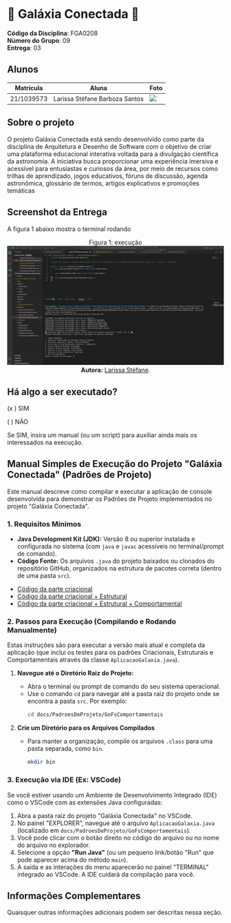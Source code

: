 
# 🌠 Galáxia Conectada 🌙

**Código da Disciplina**: FGA0208<br>
**Número do Grupo**: 09<br>
**Entrega**: 03<br>

## Alunos

| Matrícula   | Aluna                             | Foto                                               |
|-------------|-----------------------------------|----------------------------------------------------|
| 21/1039573  | Larissa Stéfane Barboza Santos    | <img src="https://github.com/SkywalkerSupreme.png" width="100"/> |



## Sobre o projeto

O projeto Galáxia Conectada está sendo desenvolvido como parte da disciplina de Arquitetura e Desenho de Software com o objetivo de criar uma plataforma educacional interativa voltada para a divulgação científica da astronomia. A iniciativa busca proporcionar uma experiência imersiva e acessível para entusiastas e curiosos da área, por meio de recursos como trilhas de aprendizado, jogos educativos, fóruns de discussão, agenda astronômica, glossário de termos, artigos explicativos e promoções temáticas


## Screenshot da Entrega


A figura 1 abaixo mostra o terminal rodando

<div align="center">
    Figura 1: execução
    <br>
    <img src="https://raw.githubusercontent.com/UnBArqDsw2025-1-Turma02/2025.1_T02_G9_GalaxiaConectada_Entrega03/7131d46f58fb9634ef087a1d352f0487d7cf051d/docs/PadroesDeProjeto/Imagens/capturatela_entrega03.png" width="1200">
    <br>
    <b>Autora:</b> <a href="https://github.com/SkywalkerSupreme">Larissa Stéfane</a>.
    <br>
</div>


## Há algo a ser executado?

(x ) SIM

( ) NÃO

Se SIM, insira um manual (ou um script) para auxiliar ainda mais os interessados na execução.

## Manual Simples de Execução do Projeto "Galáxia Conectada" (Padrões de Projeto)

Este manual descreve como compilar e executar a aplicação de console desenvolvida para demonstrar os Padrões de Projeto implementados no projeto "Galáxia Conectada".

### 1. Requisitos Mínimos

* **Java Development Kit (JDK):** Versão 8 ou superior instalada e configurada no sistema (com `java` e `javac` acessíveis no terminal/prompt de comando).
* **Código Fonte:** Os arquivos `.java` do projeto baixados ou clonados do repositório GitHub, organizados na estrutura de pacotes correta (dentro de uma pasta `src`).

- [Código da parte criacional](https://github.com/UnBArqDsw2025-1-Turma02/2025.1_T02_G9_GalaxiaConectada_Entrega03/tree/main/docs/PadroesDeProjeto/GoFsCriacionais/GoFsCriacionais_ProjetoGalaxiaConectada)
- [Código da parte criacional + Estrutural](https://github.com/UnBArqDsw2025-1-Turma02/2025.1_T02_G9_GalaxiaConectada_Entrega03/tree/main/docs/PadroesDeProjeto/GoFsEstruturais/GoFsEstruturais_ProjetoGalaxiaConectada)
- [Código da parte criacional + Estrutural + Comportamental](https://github.com/UnBArqDsw2025-1-Turma02/2025.1_T02_G9_GalaxiaConectada_Entrega03/tree/main/docs/PadroesDeProjeto/GoFsComportamentais/GoFsComportamentais_ProjetoGalaxiaConectada)

### 2. Passos para Execução (Compilando e Rodando Manualmente)

Estas instruções são para executar a versão mais atual e completa da aplicação (que inclui os testes para os padrões Criacionais, Estruturais e Comportamentais através da classe `AplicacaoGalaxia.java`). 

1.  **Navegue até o Diretório Raiz do Projeto:**
    * Abra o terminal ou prompt de comando do seu sistema operacional.
    * Use o comando `cd` para navegar até a pasta raiz do projeto onde se encontra a pasta `src`. Por exemplo:
        ```bash
        cd docs/PadroesDeProjeto/GoFsComportamentais
        ```

2.  **Crie um Diretório para os Arquivos Compilados**
    * Para manter a organização, compile os arquivos `.class` para uma pasta separada, como `bin`.
        ```bash
        mkdir bin
        ```
        
### 3. Execução via IDE (Ex: VSCode)

Se você estiver usando um Ambiente de Desenvolvimento Integrado (IDE) como o VSCode com as extensões Java configuradas:

1.  Abra a pasta raiz do projeto "Galáxia Conectada" no VSCode.
2.  No painel "EXPLORER", navegue até o arquivo `AplicacaoGalaxia.java` (localizado em `docs/PadroesDeProjeto/GoFsComportamentais`).
3.  Você pode clicar com o botão direito no código do arquivo ou no nome do arquivo no explorador.
4.  Selecione a opção **"Run Java"** (ou um pequeno link/botão "Run" que pode aparecer acima do método `main`).
5.  A saída e as interações do menu aparecerão no painel "TERMINAL" integrado ao VSCode. A IDE cuidará da compilação para você.

## Informações Complementares 

Quaisquer outras informações adicionais podem ser descritas nessa seção.

